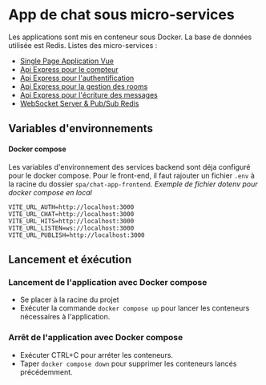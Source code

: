 # App de chat sous micro-services

Les applications sont mis en conteneur sous Docker. La base de données utilisée est Redis.
Listes des micro-services :
- [Single Page Application Vue](https://www.github.com/wezerg/chat-app-microservice-redis/tree/main/spa 'SPA Vue')
- [Api Express pour le compteur](https://www.github.com/wezerg/chat-app-microservice-redis/tree/main/hits-counter 'Api Express Counter')
- [Api Express pour l'authentification](https://github.com/wezerg/demo-microservice-redis_vuejs/tree/main/auth 'Api Express Auth')
- [Api Express pour la gestion des rooms](https://github.com/wezerg/demo-microservice-redis_vuejs/tree/main/chatrooms 'Api Express ChatRooms')
- [Api Express pour l'écriture des messages](https://github.com/wezerg/demo-microservice-redis_vuejs/tree/main/publisher 'Api Express Publisher')
- [WebSocket Server & Pub/Sub Redis](https://github.com/wezerg/demo-microservice-redis_vuejs/tree/main/listener 'WebSocket Server Messages')

## Variables d'environnements
#### Docker compose

Les variables d'environnement des services backend sont déja configuré pour le docker compose. Pour le front-end, il faut rajouter un fichier ```.env``` à la racine du dossier ```spa/chat-app-frontend```.
*Exemple de fichier dotenv pour docker compose en local*
```
VITE_URL_AUTH=http://localhost:3000
VITE_URL_CHAT=http://localhost:3000
VITE_URL_HITS=http://localhost:3000
VITE_URL_LISTEN=ws://localhost:3000
VITE_URL_PUBLISH=http://localhost:3000
```

## Lancement et éxécution
### Lancement de l'application avec Docker compose

- Se placer à la racine du projet
- Exécuter la commande ```docker compose up``` pour lancer les conteneurs nécessaires à l'application.

### Arrêt de l'application avec Docker compose

- Exécuter CTRL+C pour arréter les conteneurs.
- Taper ```docker compose down``` pour supprimer les conteneurs lancés précédemment.
